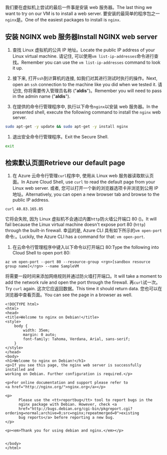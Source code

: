 <span data-ttu-id="9881f-101">我们要在虚拟机上尝试的最后一件事是安装 web 服务器。</span><span class="sxs-lookup"><span data-stu-id="9881f-101">The last thing we want to try on our VM is to install a web server.</span></span> <span data-ttu-id="9881f-102">要安装的最简单的程序包之一`nginx`是。</span><span class="sxs-lookup"><span data-stu-id="9881f-102">One of the easiest packages to install is `nginx`.</span></span>

## <a name="install-nginx-web-server"></a><span data-ttu-id="9881f-103">安装 NGINX web 服务器</span><span class="sxs-lookup"><span data-stu-id="9881f-103">Install NGINX web server</span></span>

1. <span data-ttu-id="9881f-104">查找 Linux 虚拟机的公共 IP 地址。</span><span class="sxs-lookup"><span data-stu-id="9881f-104">Locate the public IP address of your Linux virtual machine.</span></span> <span data-ttu-id="9881f-105">请记住, 可以使用`vm list-ip-addresses`命令进行查找。</span><span class="sxs-lookup"><span data-stu-id="9881f-105">Remember you can use the `vm list-ip-addresses` command to look it up.</span></span>

1. <span data-ttu-id="9881f-106">接下来, 打开`ssh`到计算机的连接, 如我们对其进行测试时执行的操作。</span><span class="sxs-lookup"><span data-stu-id="9881f-106">Next, open an `ssh` connection to the machine like you did when we tested it.</span></span> <span data-ttu-id="9881f-107">请记住, 你将需要传入管理员名称 ("**aldis**")。</span><span class="sxs-lookup"><span data-stu-id="9881f-107">Remember you will need to pass in the admin name ("**aldis**").</span></span>

1. <span data-ttu-id="9881f-108">在提供的命令行管理程序中, 执行以下命令`nginx`以安装 web 服务器。</span><span class="sxs-lookup"><span data-stu-id="9881f-108">In the presented shell, execute the following command to install the `nginx` web server.</span></span>

```bash
sudo apt-get -y update && sudo apt-get -y install nginx
```

1. <span data-ttu-id="9881f-109">退出安全命令行管理程序。</span><span class="sxs-lookup"><span data-stu-id="9881f-109">Exit the Secure Shell.</span></span>

```bash
exit
```

## <a name="retrieve-our-default-page"></a><span data-ttu-id="9881f-110">检索默认页面</span><span class="sxs-lookup"><span data-stu-id="9881f-110">Retrieve our default page</span></span>

1. <span data-ttu-id="9881f-111">在 Azure 云命令行管理`curl`程序中, 使用从 Linux web 服务器读取默认页面。</span><span class="sxs-lookup"><span data-stu-id="9881f-111">In Azure Cloud Shell, use `curl` to read the default page from your Linux web server.</span></span> <span data-ttu-id="9881f-112">或者, 您可以打开一个新的浏览器选项卡并浏览到公用 IP 地址。</span><span class="sxs-lookup"><span data-stu-id="9881f-112">Alternatively, you can open a new browser tab and browse to the public IP address.</span></span>

```azurecli
curl 40.83.165.85
```

<span data-ttu-id="9881f-113">它将会失败, 因为 Linux 虚拟机不会通过内置`http`防火墙公开端口 80 ()。</span><span class="sxs-lookup"><span data-stu-id="9881f-113">It will fail because the Linux virtual machine doesn't expose port 80 (`http`) through the built-in firewall.</span></span> <span data-ttu-id="9881f-114">幸运的是, Azure CLI 具有如下所示的`vm open-port`命令:。</span><span class="sxs-lookup"><span data-stu-id="9881f-114">Luckily, the Azure CLI has a command for that: `vm open-port`.</span></span> 

1. <span data-ttu-id="9881f-115">在云命令行管理程序中键入以下命令以打开端口 80:</span><span class="sxs-lookup"><span data-stu-id="9881f-115">Type the following into Cloud Shell to open port 80:</span></span>

```azurecli
az vm open-port --port 80 --resource-group <rgn>[sandbox resource group name]</rgn> --name SampleVM
```

<span data-ttu-id="9881f-116">将需要一段时间来添加网络规则并通过防火墙打开端口。</span><span class="sxs-lookup"><span data-stu-id="9881f-116">It will take a moment to add the network rule and open the port through the firewall.</span></span> <span data-ttu-id="9881f-117">再`curl`试一次。</span><span class="sxs-lookup"><span data-stu-id="9881f-117">Try `curl` again.</span></span> <span data-ttu-id="9881f-118">这次它应返回数据。</span><span class="sxs-lookup"><span data-stu-id="9881f-118">This time it should return data.</span></span> <span data-ttu-id="9881f-119">您也可以在浏览器中查看页面。</span><span class="sxs-lookup"><span data-stu-id="9881f-119">You can see the page in a browser as well.</span></span>

```output
<!DOCTYPE html>
<html>
<head>
<title>Welcome to nginx on Debian!</title>
<style>
    body {
        width: 35em;
        margin: 0 auto;
        font-family: Tahoma, Verdana, Arial, sans-serif;
    }
</style>
</head>
<body>
<h1>Welcome to nginx on Debian!</h1>
<p>If you see this page, the nginx web server is successfully installed and
working on Debian. Further configuration is required.</p>

<p>For online documentation and support please refer to
<a href="http://nginx.org/">nginx.org</a></p>

<p>
      Please use the <tt>reportbug</tt> tool to report bugs in the
      nginx package with Debian. However, check <a
      href="http://bugs.debian.org/cgi-bin/pkgreport.cgi?ordering=normal;archive=0;src=nginx;repeatmerged=0">existing
      bug reports</a> before reporting a new bug.
</p>

<p><em>Thank you for using debian and nginx.</em></p>


</body>
</html>
```
